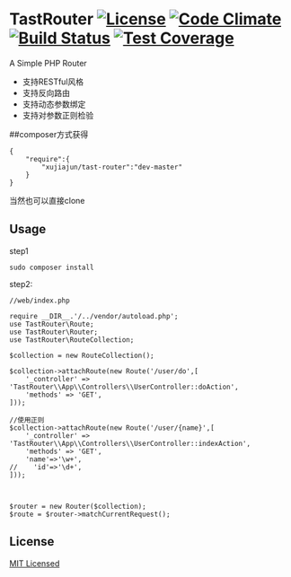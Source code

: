 # TastRouter  [![License](https://poser.pugx.org/xujiajun/tast-router/license)](https://packagist.org/packages/xujiajun/tast-router) [![Code Climate](https://codeclimate.com/github/xujiajun/tast-router/badges/gpa.svg)](https://codeclimate.com/github/xujiajun/tast-router) [![Build Status](https://travis-ci.org/xujiajun/tast-router.svg?branch=master)](https://travis-ci.org/xujiajun/tast-router) [![Test Coverage](https://codeclimate.com/github/xujiajun/tast-router/badges/coverage.svg)](https://codeclimate.com/github/xujiajun/tast-router/coverage)

A Simple PHP Router

* 支持RESTful风格
* 支持反向路由
* 支持动态参数绑定
* 支持对参数正则检验

##composer方式获得

```
{
    "require":{
        "xujiajun/tast-router":"dev-master"
    }
}

```
当然也可以直接clone

## Usage

step1
```
sudo composer install
```

step2:
```
//web/index.php

require __DIR__.'/../vendor/autoload.php';
use TastRouter\Route;
use TastRouter\Router;
use TastRouter\RouteCollection;

$collection = new RouteCollection();

$collection->attachRoute(new Route('/user/do',[
    '_controller' => 'TastRouter\\App\\Controllers\\UserController::doAction',
    'methods' => 'GET',
]));

//使用正则
$collection->attachRoute(new Route('/user/{name}',[
    '_controller' => 'TastRouter\\App\\Controllers\\UserController::indexAction',
    'methods' => 'GET',
    'name'=>'\w+',
//    'id'=>'\d+',
]));



$router = new Router($collection);
$route = $router->matchCurrentRequest();

```




## License
[MIT Licensed](http://www.opensource.org/licenses/MIT)
